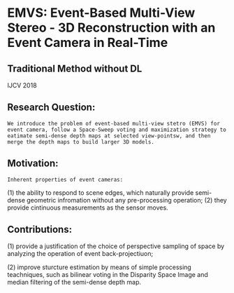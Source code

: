 # EMVS: Event-Based Multi-View Stereo - 3D Reconstruction with an Event Camera in Real-Time

## Traditional Method without DL

IJCV 2018
    
## Research Question:
	We introduce the problem of event-based multi-view stetro (EMVS) for event camera, follow a Space-Sweep voting and maximization strategy to eatimate semi-dense depth maps at selected view-pointsw, and then merge the depth maps to build larger 3D models.

## Motivation:
	Inherent properties of event cameras: 
  (1) the ability to respond to scene edges, which naturally provide semi-dense geometric infromation without any pre-processing operation;
  (2) they provide cintinuous measurements as the sensor moves.

## Contributions:
(1) provide a justification of the choice of perspective sampling of space by analyzing the operation of event back-projectiuon;

(2) improve sturcture estimation by means of simple processing teachniques, such as bilinear voting in the Disparity Space Image and median filtering of the semi-dense depth map.

